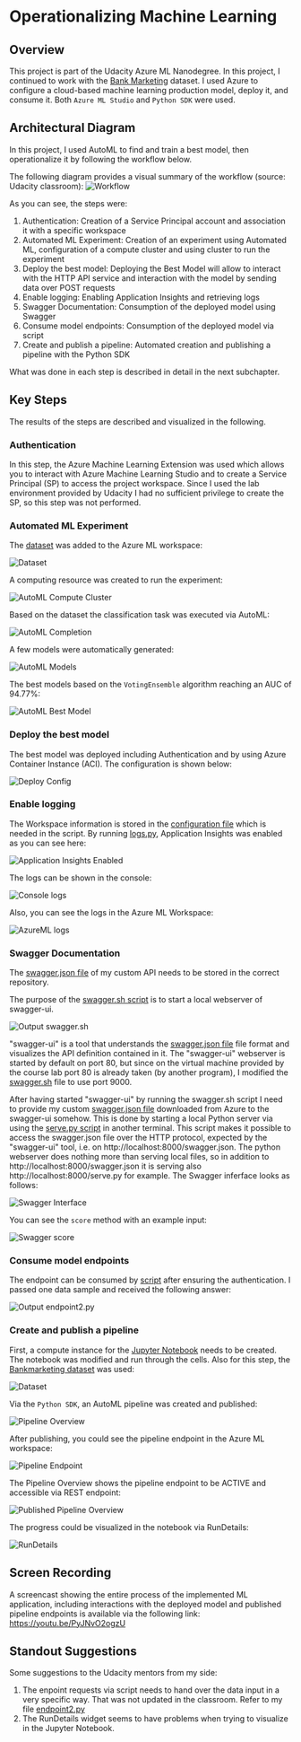 # Operationalizing Machine Learning

## Overview
This project is part of the Udacity Azure ML Nanodegree.
In this project, I continued to work with the [Bank Marketing](https://automlsamplenotebookdata.blob.core.windows.net/automl-sample-notebook-data/bankmarketing_train.csv) dataset. I used Azure to configure a cloud-based machine learning production model, deploy it, and consume it. Both `Azure ML Studio` and `Python SDK` were used.

## Architectural Diagram
In this project, I used AutoML to find and train a best model, then operationalize it by following the workflow below. 

The following diagram provides a visual summary of the workflow (source: Udacity classroom):
![Workflow](/starter_files/images/Workflow.JPG)

As you can see, the steps were:
1. Authentication: Creation of a Service Principal account and association it with a specific workspace
2. Automated ML Experiment:  Creation of an experiment using Automated ML, configuration of a compute cluster and using cluster to run the experiment
3. Deploy the best model: Deploying the Best Model will allow to interact with the HTTP API service and interaction with the model by sending data over POST requests
4. Enable logging: Enabling Application Insights and retrieving logs
5. Swagger Documentation: Consumption of the deployed model using Swagger
6. Consume model endpoints: Consumption of the deployed model via script
7. Create and publish a pipeline: Automated creation and publishing a pipeline with the Python SDK

What was done in each step is described in detail in the next subchapter.

## Key Steps
The results of the steps are described and visualized in the following.

### Authentication
In this step, the Azure Machine Learning Extension was used which allows you to interact with Azure Machine Learning Studio and to create a Service Principal (SP) to access the project workspace. Since I used the lab environment provided by Udacity I had no sufficient privilege to create the SP, so this step was not performed.

### Automated ML Experiment
The [dataset](https://automlsamplenotebookdata.blob.core.windows.net/automl-sample-notebook-data/bankmarketing_train.csv) was added to the Azure ML workspace:

![Dataset](/starter_files/images/Dataset_available.png)

A computing resource was created to run the experiment:

![AutoML Compute Cluster](/starter_files/images/AutoML_compute_cluster.png)

Based on the dataset the classification task was executed via AutoML:

![AutoML Completion](/starter_files/images/AutoML_completed.png)

A few models were automatically generated:

![AutoML Models](/starter_files/images/AutoML_models.png)

The best models based on the `VotingEnsemble` algorithm reaching an AUC of 94.77%:

![AutoML Best Model](/starter_files/images/AutoML_best_model.png)

### Deploy the best model
The best model was deployed including Authentication and by using Azure Container Instance (ACI). The configuration is shown below:

![Deploy Config](/starter_files/images/Deploy_config.png)

### Enable logging
The Workspace information is stored in the [configuration file](/starter_files/config.json) which is needed in the script. By running [logs.py](/starter_files/logs.py), Application Insights was enabled as you can see here:

![Application Insights Enabled](/starter_files/images/ApplicationInsights_enabled_in_AzureML.png)

The logs can be shown in the console:

![Console logs](/starter_files/images/ApplicationInsights_logs_via_script.png)

Also, you can see the logs in the Azure ML Workspace:

![AzureML logs](/starter_files/images/ApplicationInsights_logs_in_AzureML.png)

### Swagger Documentation
The [swagger.json file](/starter_files/swagger/swagger.json) of my custom API needs to be stored in the correct repository.

The purpose of the [swagger.sh script](/starter_files/swagger/swagger.sh) is to start a local webserver of swagger-ui. 

![Output swagger.sh](/starter_files/images/Output_swagger_sh.png)

"swagger-ui" is a tool that understands the [swagger.json file](/starter_files/swagger/swagger.json) file format and visualizes the API definition contained in it. The "swagger-ui" webserver is started by default on port 80, but since on the virtual machine provided by the course lab port 80 is already taken (by another program), I modified the [swagger.sh](/starter_files/swagger/swagger.sh) file to use port 9000.

After having started "swagger-ui" by running the swagger.sh script I need to provide my custom [swagger.json file](/starter_files/swagger/swagger.json) downloaded from Azure to the swagger-ui somehow. This is done by starting a local Python server via using the [serve.py script](/starter_files/swagger/serve.py) in another terminal. This script makes it possible to access the swagger.json file over the HTTP protocol, expected by the "swagger-ui" tool, i.e. on http://localhost:8000/swagger.json. The python webserver does nothing more than serving local files, so in addition to http://localhost:8000/swagger.json it is serving also http://localhost:8000/serve.py for example.
The Swagger inferface looks as follows:

![Swagger Interface](/starter_files/images/Swagger_interface.png)

You can see the `score` method with an example input:

![Swagger score](/starter_files/images/Swagger_score.png)


### Consume model endpoints
The endpoint can be consumed by [script](/starter_files/endpoint2.py) after ensuring the authentication. I passed one data sample and received the following answer:

![Output endpoint2.py](/starter_files/images/Output_endpoint_py.png)

### Create and publish a pipeline
First, a compute instance for the [Jupyter Notebook](/starter_files/aml-pipelines-with-automated-machine-learning-step.ipynb) needs to be created. The notebook was modified and run through the cells.
Also for this step, the [Bankmarketing dataset](https://automlsamplenotebookdata.blob.core.windows.net/automl-sample-notebook-data/bankmarketing_train.csv) was used:

![Dataset](/starter_files/images/Dataset_available.png)

Via the `Python SDK`, an AutoML pipeline was created and published:

![Pipeline Overview](/starter_files/images/Jupyter_pipeline_created_and_published.png)

After publishing, you could see the pipeline endpoint in the Azure ML workspace:

![Pipeline Endpoint](/starter_files/images/Jupyter_pipeline_endpoint.png)

The Pipeline Overview shows the pipeline endpoint to be ACTIVE and accessible via REST endpoint:

![Published Pipeline Overview](/starter_files/images/Jupyter_published_pipeline_overview.png)

The progress could be visualized in the notebook via RunDetails:

![RunDetails](/starter_files/images/Jupyter_RunDetails.JPG)


## Screen Recording
A screencast showing the entire process of the implemented ML application, including interactions with the deployed model and published pipeline endpoints is available via the following link:
https://youtu.be/PyJNvO2ogzU


## Standout Suggestions
Some suggestions to the Udacity mentors from my side:
1. The enpoint requests via script needs to hand over the data input in a very specific way. That was not updated in the classroom. Refer to my file [endpoint2.py](/starter_files/endpoint2.py)
2. The RunDetails widget seems to have problems when trying to visualize in the Jupyter Notebook.